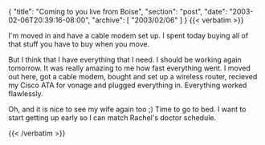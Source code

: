 {
  "title": "Coming to you live from Boise",
  "section": "post",
  "date": "2003-02-06T20:39:16-08:00",
  "archive": [
    "2003/02/06"
  ]
}
{{< verbatim >}}
<P>I'm moved in and have a cable modem set up.  I spent today buying all of that stuff you have to buy when you move. </P>
<P>But I think that I have everything that I need.  I should be working again tomorrow.  It was really amazing to me how fast everything went.  I moved out here, got a cable modem, bought and set up a wireless router, recieved my Cisco ATA for vonage and plugged everything in.  Everything worked flawlessly.</P>
<P>Oh, and it is nice to see my wife again too ;)  Time to go to bed.  I want to start getting up early so I can match Rachel's doctor schedule.</P>
{{< /verbatim >}}
